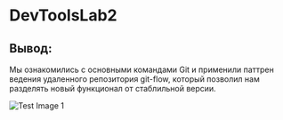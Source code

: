 # DevToolsLab2

## Вывод:

Мы ознакомились с основными командами Git и применили паттрен ведения удаленного репозитория git-flow, который позволил нам разделять новый функционал от стаблильной версии.

![Test Image 1](/product/finalGraph.png)
